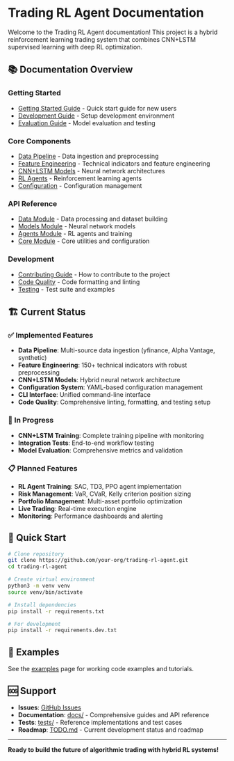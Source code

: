 # Trading RL Agent Documentation

Welcome to the Trading RL Agent documentation! This project is a hybrid reinforcement learning trading system that combines CNN+LSTM supervised learning with deep RL optimization.

## 📚 **Documentation Overview**

### **Getting Started**
- [Getting Started Guide](getting_started.md) - Quick start guide for new users
- [Development Guide](DEVELOPMENT_GUIDE.md) - Setup development environment
- [Evaluation Guide](EVALUATION_GUIDE.md) - Model evaluation and testing

### **Core Components**
- [Data Pipeline](../src/trading_rl_agent/data/) - Data ingestion and preprocessing
- [Feature Engineering](../src/trading_rl_agent/features/) - Technical indicators and feature engineering
- [CNN+LSTM Models](../src/trading_rl_agent/models/) - Neural network architectures
- [RL Agents](../src/trading_rl_agent/agents/) - Reinforcement learning agents
- [Configuration](../src/trading_rl_agent/core/) - Configuration management

### **API Reference**
- [Data Module](../src/trading_rl_agent/data/) - Data processing and dataset building
- [Models Module](../src/trading_rl_agent/models/) - Neural network models
- [Agents Module](../src/trading_rl_agent/agents/) - RL agents and training
- [Core Module](../src/trading_rl_agent/core/) - Core utilities and configuration

### **Development**
- [Contributing Guide](../CONTRIBUTING.md) - How to contribute to the project
- [Code Quality](../docs/PRE_COMMIT_SETUP.md) - Code formatting and linting
- [Testing](../tests/) - Test suite and examples

## 🏗️ **Current Status**

### **✅ Implemented Features**
- **Data Pipeline**: Multi-source data ingestion (yfinance, Alpha Vantage, synthetic)
- **Feature Engineering**: 150+ technical indicators with robust preprocessing
- **CNN+LSTM Models**: Hybrid neural network architecture
- **Configuration System**: YAML-based configuration management
- **CLI Interface**: Unified command-line interface
- **Code Quality**: Comprehensive linting, formatting, and testing setup

### **🔄 In Progress**
- **CNN+LSTM Training**: Complete training pipeline with monitoring
- **Integration Tests**: End-to-end workflow testing
- **Model Evaluation**: Comprehensive metrics and validation

### **📋 Planned Features**
- **RL Agent Training**: SAC, TD3, PPO agent implementation
- **Risk Management**: VaR, CVaR, Kelly criterion position sizing
- **Portfolio Management**: Multi-asset portfolio optimization
- **Live Trading**: Real-time execution engine
- **Monitoring**: Performance dashboards and alerting

## 🚀 **Quick Start**

```bash
# Clone repository
git clone https://github.com/your-org/trading-rl-agent.git
cd trading-rl-agent

# Create virtual environment
python3 -m venv venv
source venv/bin/activate

# Install dependencies
pip install -r requirements.txt

# For development
pip install -r requirements.dev.txt
```

## 📖 **Examples**

See the [examples](examples.md) page for working code examples and tutorials.

## 🆘 **Support**

- **Issues**: [GitHub Issues](https://github.com/your-org/trading-rl-agent/issues)
- **Documentation**: [docs/](docs/) - Comprehensive guides and API reference
- **Tests**: [tests/](tests/) - Reference implementations and test cases
- **Roadmap**: [TODO.md](../TODO.md) - Current development status and roadmap

---

**Ready to build the future of algorithmic trading with hybrid RL systems!**
